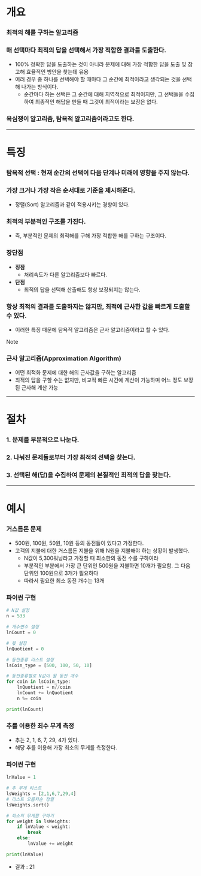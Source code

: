 # 개요
### 최적의 해를 구하는 알고리즘
### 매 선택마다 최적의 답을 선택해서 가장 적합한 결과를 도출한다.
- 100% 정확한 답을 도출하는 것이 아니라 문제에 대해 가장 적합한 답을 도출 및 참고해 효율적인 방안을 찾는데 유용
- 여러 경우 중 하나를 선택해야 할 때마다 그 순간에 최적이라고 생각되는 것을 선택해 나가는 방식이다.
	- 순간마다 하는 선택은 그 순간에 대해 지역적으로 최적이지만, 그 선택들을 수집하여 최종적인 해답을 만들 때 그것이 최적이라는 보장은 없다.
### 욕심쟁이 알고리즘, 탐욕적 알고리즘이라고도 한다.
---
# 특징
### 탐욕적 선택 : 현재 순간의 선택이 다음 단계나 미래에 영향을 주지 않는다.
### 가장 크거나 가장 작은 순서대로 기준을 제시해준다.
- 정렬(Sort) 알고리즘과 같이 적용시키는 경향이 있다.
### 최적의 부분적인 구조를 가진다.
- 즉, 부분적인 문제의 최적해를 구해 가장 적합한 해를 구하는 구조이다.
### 장단점
- **징잠**
	- 처리속도가 다른 알고리즘보다 빠르다.
- **단점**
	- 최적의 답을 선택해 산출해도 항상 보장되지는 않는다.
### 항상 최적의 결과를 도출하지는 않지만, 최적에 근사한 값을 빠르게 도출할 수 있다.
- 이러한 특징 때문에 탐욕적 알고리즘은 근사 알고리즘이라고 할 수 있다.
>[!note]
> ### 근사 알고리즘(Approximation Algorithm)
>- 어떤 최적화 문제에 대한 해의 근사값을 구하는 알고리즘
>- 최적의 답을 구할 수는 없지만, 비교적 빠른 시간에 계산이 가능하며 어느 정도 보장된 근사해 계산 가능

---
# 절차
### 1. 문제를 부분적으로 나눈다.
### 2. 나눠진 문제들로부터 가장 최적의 선택을 찾는다.
### 3. 선택된 해(답)을 수집하여 문제의 본질적인 최적의 답을 찾는다.
---
# 예시
### 거스름돈 문제
- 500원, 100원, 50원, 10원 등의 동전들이 있다고 가정한다.
- 고객의 지불에 대한 거스름돈 지불을 위해 N원을 지불해야 하는 상황이 발생했다.
	- N값이 5,300워닝라고 가정할 때 최소한의 동전 수를 구하여라
	- 부분적인 부분에서 가장 큰 단위인 500원을 지불하면 10개가 필요함. 그 다음 단위인 100원으로 3개가 필요하다
	- 따라서 필요한 최소 동전 개수는 13개
### 파이썬 구현

```python
# N값 설정
n = 533

# 개수변수 설정
lnCount = 0

# 몫 설정
lnQuotient = 0

# 동전종류 리스트 설정
lsCoin_type = [500, 100, 50, 10]

# 동전종류별로 N값이 될 동전 개수
for coin in lsCoin_type:
	lnQuotient = n//coin
	lnCount += lnQuotient
	n %= coin

print(lnCount)
```
### 추를 이용한 최수 무게 측정
- 추는 2, 1, 6, 7, 29, 4가 있다.
- 해당 추를 이용해 가장 최소의 무게를 측정한다.
### 파이썬 구현

```python
lnValue = 1

# 추 무게 리스트
lsWeights = [2,1,6,7,29,4]
# 리스트 오름차순 정렬
lsWeights.sort()

# 최소의 무게합 구하기
for weight in lsWeights:
	if lnValue < weight:
		break
	else:
		lnValue += weight

print(lnValue)
```
- 결과 : 21